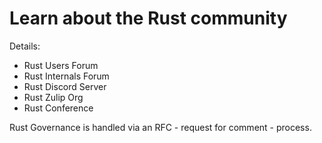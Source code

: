 # Learn about the Rust community

Details:

- Rust Users Forum
- Rust Internals Forum
- Rust Discord Server
- Rust Zulip Org
- Rust Conference

Rust Governance is handled via an RFC - request for comment - process.